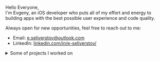 Hello Everyone, <br>
I'm Evgeny, an iOS developer who puts all of my effort and energy to building apps with the best possible user experience and code quality. 

Always open for new opportunities, feel free to reach out to me:

- Email: [e.seliverstov@outlook.com](mailto:e.seliverstov@outlook.com?subject=[GitHub]%20iOS%20Developer%20position)
- LinkedIn: [linkedin.com/in/e-seliverstov/](https://www.linkedin.com/in/e-seliverstov/)

<details>
<summary>Some of projects I worked on</summary>

### 1. Making credit card payments using an iOS device as a terminal

It uses an external terminal connected using the Lightning port, but all the transaction processing and communication with the bank are done on the iOS host device.

<table>
<tbody>
<tr>
<td><a href="http://www.youtube.com/watch?v=U2OHcsi1pm8"><img src="http://img.youtube.com/vi/U2OHcsi1pm8/0.jpg" alt="YouTube video thumbnail with demonstation of contactless payment using Apple Pay"></a>
<br>Demo 1: Contactless payment using Apple Pay, YouTube video 0:33 duration
</td>
<td><a href="http://www.youtube.com/watch?v=lbbSYo0pvcE"><img src="http://img.youtube.com/vi/lbbSYo0pvcE/0.jpg" alt="YouTube video thumbnail with demonstation of contact payment"></a>
<br>Demo 2: Contact payment, YouTube video 0:36 duration</td>
</tr>
</tbody>
</table>

I implemented direct integration with SmartVista, OpenWay, and TranzWare Online payment processing systems. As a result, it works with almost every bank worldwide.

I also rewrote this project in Java, making it available for Android, Windows, and Linux.

### 2. Automation of internal business processes for large retail stores

![A photo with an retail employee scanning the product using an iPhone](./Resources/retail_demo_1.jpg)

<table>
<tbody>
<tr>
<td><img src="./Resources/retail_sceen_1.png" alt="Screenshot of the print product label screen"></a></td>
<td><img src="./Resources/retail_sceen_2.png" alt="Screenshot of the stock availability screen"></a></td>
<td><img src="./Resources/retail_sceen_3.png" alt="Screenshot of the order screen"></a></td>
</tr>
</tbody>
</table>

App that helps employees perform their tasks, such as printing price tags and product labels, conducting inventory, shipping and receiving products, managing sales and deliveries, etc. This not only saves employees valuable time but also translates into significant cost savings for the companies.

I worked on this project for more than three years as a solo developer and significantly improved it's functionality and stability.
